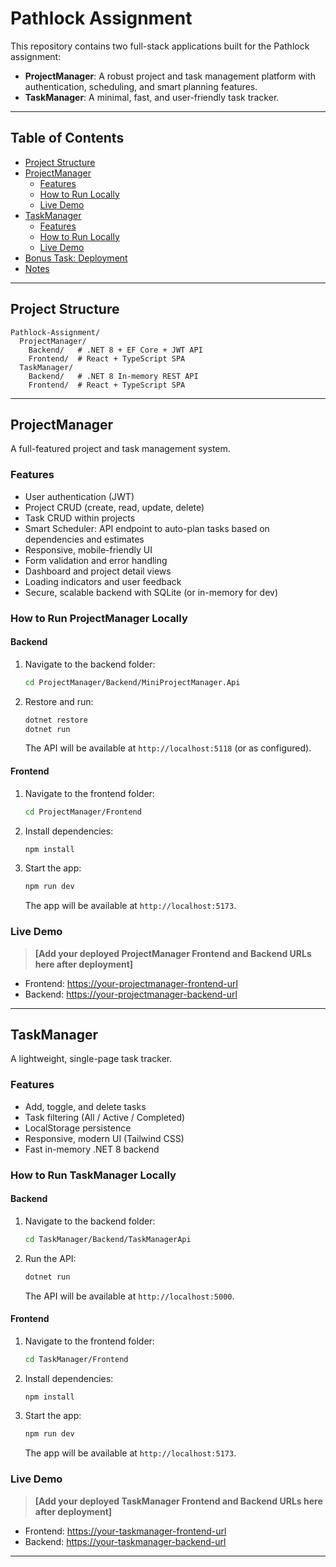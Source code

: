 # Pathlock Assignment

This repository contains two full-stack applications built for the Pathlock assignment:

- **ProjectManager**: A robust project and task management platform with authentication, scheduling, and smart planning features.
- **TaskManager**: A minimal, fast, and user-friendly task tracker.

---

## Table of Contents
- [Project Structure](#project-structure)
- [ProjectManager](#projectmanager)
  - [Features](#features)
  - [How to Run Locally](#how-to-run-projectmanager-locally)
  - [Live Demo](#live-demo)
- [TaskManager](#taskmanager)
  - [Features](#features-1)
  - [How to Run Locally](#how-to-run-taskmanager-locally)
  - [Live Demo](#live-demo-1)
- [Bonus Task: Deployment](#bonus-task-deployment)
- [Notes](#notes)

---

## Project Structure

```
Pathlock-Assignment/
  ProjectManager/
    Backend/   # .NET 8 + EF Core + JWT API
    Frontend/  # React + TypeScript SPA
  TaskManager/
    Backend/   # .NET 8 In-memory REST API
    Frontend/  # React + TypeScript SPA
```

---

## ProjectManager
A full-featured project and task management system.

### Features
- User authentication (JWT)
- Project CRUD (create, read, update, delete)
- Task CRUD within projects
- Smart Scheduler: API endpoint to auto-plan tasks based on dependencies and estimates
- Responsive, mobile-friendly UI
- Form validation and error handling
- Dashboard and project detail views
- Loading indicators and user feedback
- Secure, scalable backend with SQLite (or in-memory for dev)

### How to Run ProjectManager Locally

#### Backend
1. Navigate to the backend folder:
   ```sh
   cd ProjectManager/Backend/MiniProjectManager.Api
   ```
2. Restore and run:
   ```sh
   dotnet restore
   dotnet run
   ```
   The API will be available at `http://localhost:5118` (or as configured).

#### Frontend
1. Navigate to the frontend folder:
   ```sh
   cd ProjectManager/Frontend
   ```
2. Install dependencies:
   ```sh
   npm install
   ```
3. Start the app:
   ```sh
   npm run dev
   ```
   The app will be available at `http://localhost:5173`.

### Live Demo
> **[Add your deployed ProjectManager Frontend and Backend URLs here after deployment]**
- Frontend: [https://your-projectmanager-frontend-url](https://your-projectmanager-frontend-url)
- Backend: [https://your-projectmanager-backend-url](https://your-projectmanager-backend-url)

---

## TaskManager
A lightweight, single-page task tracker.

### Features
- Add, toggle, and delete tasks
- Task filtering (All / Active / Completed)
- LocalStorage persistence
- Responsive, modern UI (Tailwind CSS)
- Fast in-memory .NET 8 backend

### How to Run TaskManager Locally

#### Backend
1. Navigate to the backend folder:
   ```sh
   cd TaskManager/Backend/TaskManagerApi
   ```
2. Run the API:
   ```sh
   dotnet run
   ```
   The API will be available at `http://localhost:5000`.

#### Frontend
1. Navigate to the frontend folder:
   ```sh
   cd TaskManager/Frontend
   ```
2. Install dependencies:
   ```sh
   npm install
   ```
3. Start the app:
   ```sh
   npm run dev
   ```
   The app will be available at `http://localhost:5173`.

### Live Demo
> **[Add your deployed TaskManager Frontend and Backend URLs here after deployment]**
- Frontend: [https://your-taskmanager-frontend-url](https://your-taskmanager-frontend-url)
- Backend: [https://your-taskmanager-backend-url](https://your-taskmanager-backend-url)

---